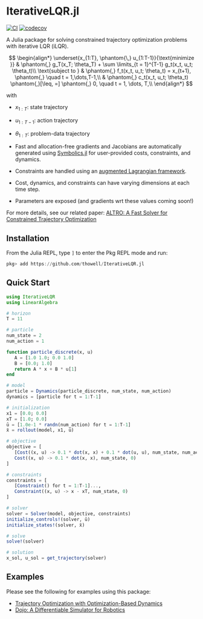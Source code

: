 # IterativeLQR.jl
[![CI](https://github.com/thowell/IterativeLQR.jl/actions/workflows/CI.yml/badge.svg)](https://github.com/thowell/IterativeLQR.jl/actions/workflows/CI.yml)
[![codecov](https://codecov.io/gh/thowell/IterativeLQR.jl/branch/main/graph/badge.svg?token=FGM33O1K1E)](https://codecov.io/gh/thowell/IterativeLQR.jl)

A Julia package for solving constrained trajectory optimization problems with iterative LQR (iLQR). 

$$ 
\begin{align*}
		\underset{x_{1:T}, \phantom{\,} u_{1:T-1}}{\text{minimize }} & \phantom{,} g_T(x_T; \theta_T) + \sum \limits_{t = 1}^{T-1} g_t(x_t, u_t; \theta_t)\\
		\text{subject to } & \phantom{,} f_t(x_t, u_t; \theta_t) = x_{t+1}, \phantom{,} \quad t = 1,\dots,T-1,\\
		& \phantom{,} c_t(x_t, u_t; \theta_t) \phantom{,}[\leq, =] \phantom{,} 0, \quad t = 1, \dots, T,\\
\end{align*}
$$

with

- $x_{1:T}$: state trajectory 
- $u_{1:T-1}$: action trajectory 
- $\theta_{1:T}$: problem-data trajectory 


- Fast and allocation-free gradients and Jacobians are automatically generated using [Symbolics.jl](https://github.com/JuliaSymbolics/Symbolics.jl) for user-provided costs, constraints, and dynamics. 

- Constraints are handled using an [augmented Lagrangian framework](https://en.wikipedia.org/wiki/Augmented_Lagrangian_method). 

- Cost, dynamics, and constraints can have varying dimensions at each time step.

- Parameters are exposed (and gradients wrt these values coming soon!)

For more details, see our related paper: [ALTRO: A Fast Solver for Constrained Trajectory Optimization](http://roboticexplorationlab.org/papers/altro-iros.pdf)

## Installation
From the Julia REPL, type `]` to enter the Pkg REPL mode and run:
```julia
pkg> add https://github.com/thowell/IterativeLQR.jl
```

## Quick Start 
```julia
using IterativeLQR 
using LinearAlgebra

# horizon 
T = 11 

# particle 
num_state = 2
num_action = 1 

function particle_discrete(x, u)
   A = [1.0 1.0; 0.0 1.0]
   B = [0.0; 1.0] 
   return A * x + B * u[1]
end

# model
particle = Dynamics(particle_discrete, num_state, num_action)
dynamics = [particle for t = 1:T-1] 

# initialization
x1 = [0.0; 0.0] 
xT = [1.0; 0.0]
ū = [1.0e-1 * randn(num_action) for t = 1:T-1] 
x̄ = rollout(model, x1, ū)

# objective  
objective = [
   [Cost((x, u) -> 0.1 * dot(x, x) + 0.1 * dot(u, u), num_state, num_action) for t = 1:T-1]..., 
   Cost((x, u) -> 0.1 * dot(x, x), num_state, 0)
]

# constraints
constraints = [
   [Constraint() for t = 1:T-1]..., 
   Constraint((x, u) -> x - xT, num_state, 0)
] 

# solver
solver = Solver(model, objective, constraints)
initialize_controls!(solver, ū)
initialize_states!(solver, x̄)

# solve
solve!(solver)

# solution
x_sol, u_sol = get_trajectory(solver)
```
## Examples 

Please see the following for examples using this package: 

- [Trajectory Optimization with Optimization-Based Dynamics](https://github.com/thowell/optimization_dynamics) 
- [Dojo: A Differentiable Simulator for Robotics](https://github.com/dojo-sim/Dojo.jl)
